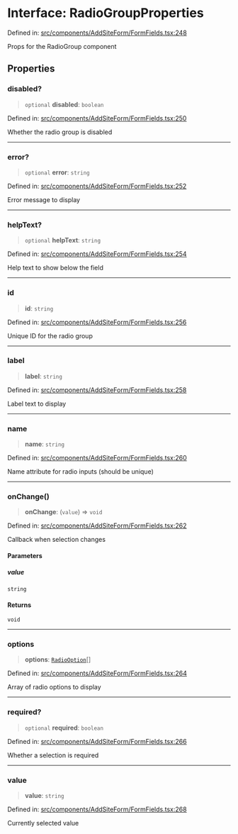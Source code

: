 # Interface: RadioGroupProperties

Defined in: [src/components/AddSiteForm/FormFields.tsx:248](https://github.com/Nick2bad4u/Uptime-Watcher/blob/3cce0c3b352c8390536ca3c7399ece50a05faf18/src/components/AddSiteForm/FormFields.tsx#L248)

Props for the RadioGroup component

## Properties

### disabled?

> `optional` **disabled**: `boolean`

Defined in: [src/components/AddSiteForm/FormFields.tsx:250](https://github.com/Nick2bad4u/Uptime-Watcher/blob/3cce0c3b352c8390536ca3c7399ece50a05faf18/src/components/AddSiteForm/FormFields.tsx#L250)

Whether the radio group is disabled

***

### error?

> `optional` **error**: `string`

Defined in: [src/components/AddSiteForm/FormFields.tsx:252](https://github.com/Nick2bad4u/Uptime-Watcher/blob/3cce0c3b352c8390536ca3c7399ece50a05faf18/src/components/AddSiteForm/FormFields.tsx#L252)

Error message to display

***

### helpText?

> `optional` **helpText**: `string`

Defined in: [src/components/AddSiteForm/FormFields.tsx:254](https://github.com/Nick2bad4u/Uptime-Watcher/blob/3cce0c3b352c8390536ca3c7399ece50a05faf18/src/components/AddSiteForm/FormFields.tsx#L254)

Help text to show below the field

***

### id

> **id**: `string`

Defined in: [src/components/AddSiteForm/FormFields.tsx:256](https://github.com/Nick2bad4u/Uptime-Watcher/blob/3cce0c3b352c8390536ca3c7399ece50a05faf18/src/components/AddSiteForm/FormFields.tsx#L256)

Unique ID for the radio group

***

### label

> **label**: `string`

Defined in: [src/components/AddSiteForm/FormFields.tsx:258](https://github.com/Nick2bad4u/Uptime-Watcher/blob/3cce0c3b352c8390536ca3c7399ece50a05faf18/src/components/AddSiteForm/FormFields.tsx#L258)

Label text to display

***

### name

> **name**: `string`

Defined in: [src/components/AddSiteForm/FormFields.tsx:260](https://github.com/Nick2bad4u/Uptime-Watcher/blob/3cce0c3b352c8390536ca3c7399ece50a05faf18/src/components/AddSiteForm/FormFields.tsx#L260)

Name attribute for radio inputs (should be unique)

***

### onChange()

> **onChange**: (`value`) => `void`

Defined in: [src/components/AddSiteForm/FormFields.tsx:262](https://github.com/Nick2bad4u/Uptime-Watcher/blob/3cce0c3b352c8390536ca3c7399ece50a05faf18/src/components/AddSiteForm/FormFields.tsx#L262)

Callback when selection changes

#### Parameters

##### value

`string`

#### Returns

`void`

***

### options

> **options**: [`RadioOption`](RadioOption.md)[]

Defined in: [src/components/AddSiteForm/FormFields.tsx:264](https://github.com/Nick2bad4u/Uptime-Watcher/blob/3cce0c3b352c8390536ca3c7399ece50a05faf18/src/components/AddSiteForm/FormFields.tsx#L264)

Array of radio options to display

***

### required?

> `optional` **required**: `boolean`

Defined in: [src/components/AddSiteForm/FormFields.tsx:266](https://github.com/Nick2bad4u/Uptime-Watcher/blob/3cce0c3b352c8390536ca3c7399ece50a05faf18/src/components/AddSiteForm/FormFields.tsx#L266)

Whether a selection is required

***

### value

> **value**: `string`

Defined in: [src/components/AddSiteForm/FormFields.tsx:268](https://github.com/Nick2bad4u/Uptime-Watcher/blob/3cce0c3b352c8390536ca3c7399ece50a05faf18/src/components/AddSiteForm/FormFields.tsx#L268)

Currently selected value
